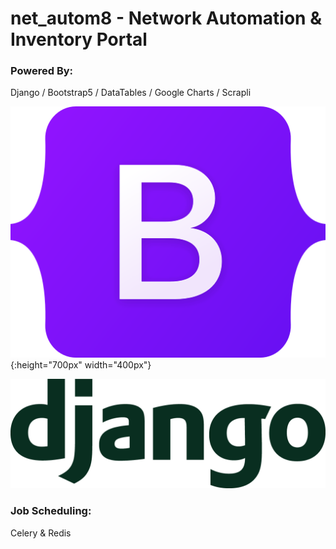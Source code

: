 # net_autom8 - Network Automation & Inventory Portal

### Powered By:
Django / Bootstrap5 / DataTables / Google Charts / Scrapli

![alt Bootstrap](https://github.com/sngx13/net_autom8/blob/master/extras/github/images/bootstrap_logo.png){:height="700px" width="400px"}

![alt Django](https://github.com/sngx13/net_autom8/blob/master/extras/github/images/django_logo.png)


### Job Scheduling:

Celery & Redis
